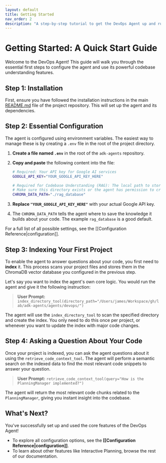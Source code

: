 ```yaml
---
layout: default
title: Getting Started
nav_order: 2
description: "A step-by-step tutorial to get the DevOps Agent up and running with its core features."
---
```


# Getting Started: A Quick Start Guide

Welcome to the DevOps Agent! This guide will walk you through the essential first steps to configure the agent and use its powerful codebase understanding features.

## Step 1: Installation

First, ensure you have followed the installation instructions in the main [README.md](https://github.com/BlueCentre/adk-agents/blob/main/README.md) file of the project repository. This will set up the agent and its dependencies.

## Step 2: Essential Configuration

The agent is configured using environment variables. The easiest way to manage these is by creating a `.env` file in the root of the project directory.

1.  **Create a file named `.env`** in the root of the `adk-agents` repository.
2.  **Copy and paste** the following content into the file:

    ```sh
    # Required: Your API key for Google AI services
    GOOGLE_API_KEY="YOUR_GOOGLE_API_KEY_HERE"

    # Required for Codebase Understanding (RAG): The local path to store the vector database
    # Make sure this directory exists or the agent has permission to create it.
    CHROMA_DATA_PATH="./rag_database"
    ```

3.  **Replace `"YOUR_GOOGLE_API_KEY_HERE"`** with your actual Google API key.
4.  The `CHROMA_DATA_PATH` tells the agent where to save the knowledge it builds about your code. The example `rag_database` is a good default.

For a full list of all possible settings, see the [[Configuration Reference|configuration]].

## Step 3: Indexing Your First Project

To enable the agent to answer questions about your code, you first need to **index** it. This process scans your project files and stores them in the ChromaDB vector database you configured in the previous step.

Let's say you want to index the agent's own core logic. You would run the agent and give it the following instruction:

> **User Prompt:**
> `index_directory_tool(directory_path="/Users/james/Workspace/gh/lab/adk-agents/agents/devops/")`

The agent will use the `index_directory_tool` to scan the specified directory and create the index. You only need to do this once per project, or whenever you want to update the index with major code changes.

## Step 4: Asking a Question About Your Code

Once your project is indexed, you can ask the agent questions about it using the `retrieve_code_context_tool`. The agent will perform a semantic search on the indexed data to find the most relevant code snippets to answer your question.

> **User Prompt:**
> `retrieve_code_context_tool(query="How is the PlanningManager implemented?")`

The agent will return the most relevant code chunks related to the `PlanningManager`, giving you instant insight into the codebase.

## What's Next?

You've successfully set up and used the core features of the DevOps Agent!

*   To explore all configuration options, see the **[[Configuration Reference|configuration]]**.
*   To learn about other features like Interactive Planning, browse the rest of our documentation.
